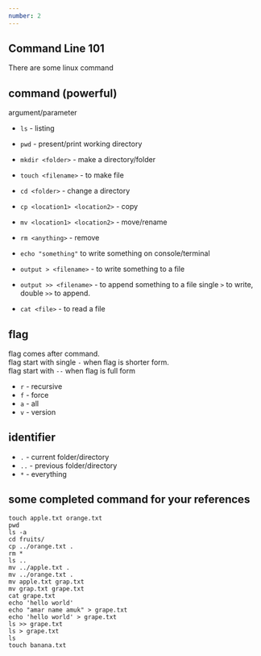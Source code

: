 ```yaml
---
number: 2 
---
```


## Command Line 101
There are some linux command 

## command (powerful)
argument/parameter

* `ls` - listing
* `pwd` - present/print working directory
* `mkdir <folder>` - make a directory/folder
* `touch <filename>` - to make file
* `cd <folder>` - change a directory
* `cp <location1> <location2>` - copy
* `mv <location1> <location2>` - move/rename
* `rm <anything>` - remove
* `echo "something"` to write something on console/terminal

* `output > <filename>` - to write something to a file 
* `output >> <filename>` - to append something to a file
  single `>` to write, double `>>`  to  append.

* `cat <file>` - to read a file



## flag
flag comes after command.     
flag start with single `-` when flag is shorter form.   
flag start with `--` when flag is full form    

* `r` - recursive
* `f` - force
* `a` - all
* `v` - version


## identifier 
* `.` - current folder/directory
* `..` - previous folder/directory
* `*` - everything


## some completed command  for your references

~~~
touch apple.txt orange.txt
pwd
ls -a
cd fruits/
cp ../orange.txt .
rm * 
ls ..
mv ../apple.txt .
mv ../orange.txt .
mv apple.txt grap.txt
mv grap.txt grape.txt
cat grape.txt
echo 'hello world'
echo "amar name amuk" > grape.txt
echo 'hello world' > grape.txt
ls >> grape.txt
ls > grape.txt
ls 
touch banana.txt
~~~



